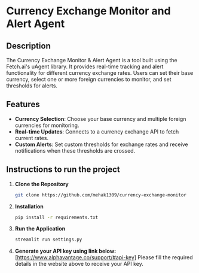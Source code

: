 # Currency Exchange Monitor and Alert Agent

## Description
The Currency Exchange Monitor & Alert Agent is a tool built using the Fetch.ai's uAgent library. It provides real-time tracking and alert functionality for different currency exchange rates. Users can set their base currency, select one or more foreign currencies to monitor, and set thresholds for alerts.

## Features
- **Currency Selection**: Choose your base currency and multiple foreign currencies for monitoring.
- **Real-time Updates**: Connects to a currency exchange API to fetch current rates.
- **Custom Alerts**: Set custom thresholds for exchange rates and receive notifications when these thresholds are crossed.

## Instructions to run the project
1. **Clone the Repository**
    ```bash
    git clone https://github.com/mehak1309/currency-exchange-monitor
    ```
2. **Installation**
    ```bash
    pip install -r requirements.txt
    ```
3. **Run the Application**
    ```bash
    streamlit run settings.py
    ```
4. **Generate your API key using link below:**
    [https://www.alphavantage.co/support/#api-key]
    Please fill the required details in the website above to receive your API key. 


